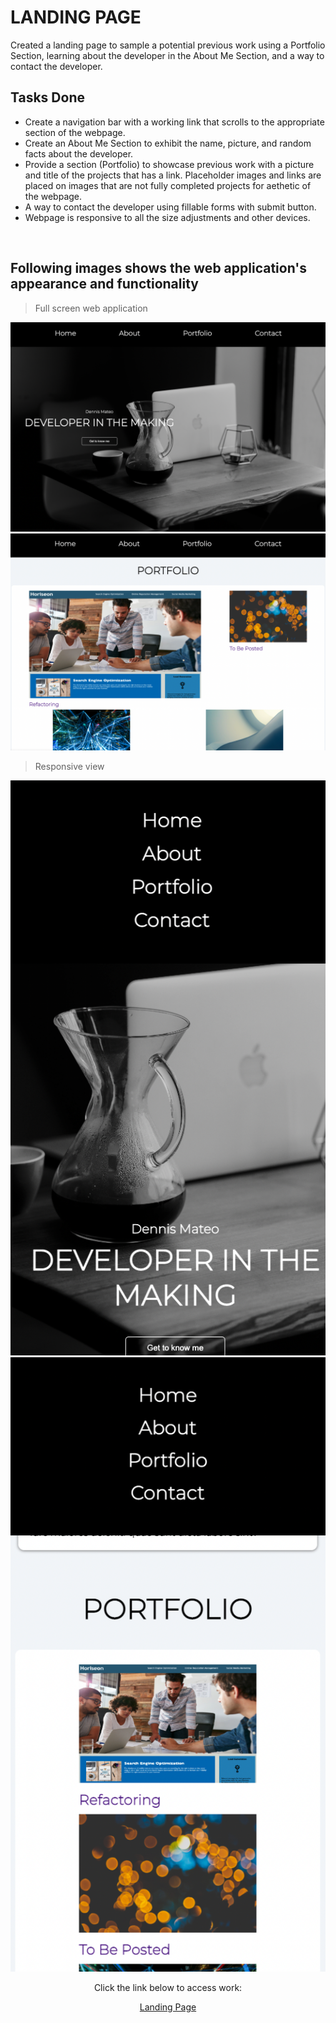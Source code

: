 # LANDING PAGE

Created a landing page to sample a potential previous work using a Portfolio Section, learning about the developer in the About Me Section, and a way to contact the developer.

## Tasks Done
* Create a navigation bar with a working link that scrolls to the appropriate section of the webpage.
* Create an About Me Section to exhibit the name, picture, and random facts about the developer.
* Provide a section (Portfolio) to showcase previous work with a picture and title of the projects that has a link. Placeholder images and links are placed on images that are not fully completed projects for aethetic of the webpage.
* A way to contact the developer using fillable forms with submit button.
* Webpage is responsive to all the size adjustments and other devices. 

<br>

## Following images shows the web application's appearance and functionality

> Full screen web application

<img src="./images/landing-page-wide.png">

<br>

<img src="./images/landing-page-wide-01.png">

<br>

>Responsive view

<img src="./images/landing-page-narrow.png">

<br>

<img src="./images/landing-page-narrow-01.png">

<br>

<p align="center">
Click the link below to access work:
</p>

<p align="center">
<a href="https://itsdenmat.github.io/landing_page/">Landing Page</a>
</p>


